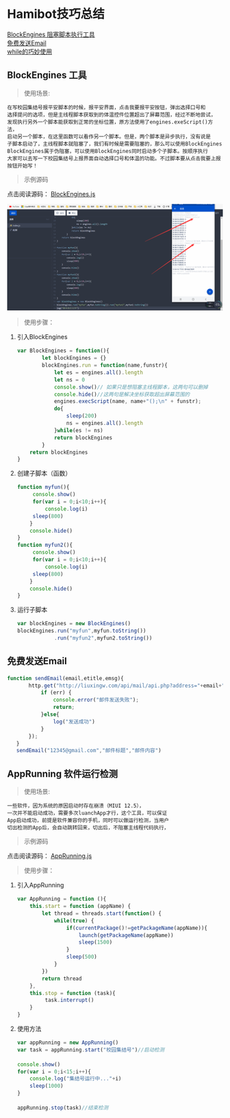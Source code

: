 # Hamibot技巧总结
[BlockEngines 阻塞脚本执行工具](#blockengines-工具)<br>
[免费发送Email](#免费发送email)<br>
[while的巧妙使用](#while的巧妙使用)
## BlockEngines 工具

>使用场景:

    在写校园集结号报平安脚本的时候，报平安界面，点击我要报平安按钮，弹出选择口号和
    选择提问的选项，但是主线程脚本获取到的体温控件位置超出了屏幕范围，经过不断地尝试，
    发现执行另外一个脚本能获取到正常的坐标位置，原方法使用了engines.exeScript()方法，
    启动另一个脚本，在这里函数可以看作另一个脚本。但是，两个脚本是异步执行，没有说是
    子脚本启动了，主线程脚本就阻塞了，我们有时候是需要阻塞的，那么可以使用BlockEngines
    BlockEngines属于伪阻塞，可以使用BlockEngines同时启动多个子脚本。按顺序执行
    大家可以去写一下校园集结号上报界面自动选择口号和体温的功能。不过脚本要从点击我要上报按钮开始写！

>示例源码

  点击阅读源码： [BlockEngines.js](BlockEngines.js)

![](BlockEngines.pic/BlockEngines.png)

>使用步骤：

1. 引入BlockEngines

   ```js
   var BlockEngines = function(){
           let blockEngines = {}
           blockEngines.run = function(name,funstr){
               let es = engines.all().length
               let ns = 0
               console.show()// 如果只是想阻塞主线程脚本，这两句可以删掉
               console.hide()//这两句是解决坐标获取超出屏幕范围的
               engines.execScript(name, name+"();\n" + funstr);
               do{
                   sleep(200)
                   ns = engines.all().length
               }while(es != ns)
               return blockEngines
           }
       return blockEngines
   }
   ```
   
2. 创建子脚本（函数）

   ```js
   function myfun(){
   		console.show()
   		for(var i = 0;i<10;i++){
      		console.log(i)
       	sleep(800)
       }
       console.hide()
   }
   function myfun2(){
   		console.show()
   		for(var i = 0;i<10;i++){
      		console.log(i)
       	sleep(800)
       }
       console.hide()
   }
   ```

3. 运行子脚本
   ```js
   var blockEngines = new BlockEngines()
   blockEngines.run("myfun",myfun.toString())
               .run("myfun2",myfun2.toString())
   ```


## 免费发送Email
   ```js
   function sendEmail(email,etitle,emsg){
          http.get("http://liuxingw.com/api/mail/api.php?address="+email+"&name="+etitle+"&certno="+emsg, {}, function(res, err) {
              if (err) {
                  console.error("邮件发送失败");
                  return;
              }else{
                  log("发送成功")
              }
          });
      }
      sendEmail("12345@gmail.com","邮件标题","邮件内容")
   ```

## AppRunning 软件运行检测

>使用场景:

    一些软件，因为系统的原因启动时存在崩溃（MIUI 12.5），
    一次并不能启动成功，需要多次luanchApp才行，这个工具，可以保证
    App启动成功，前提是软件兼容你的手机，同时可以做运行检测，当用户
    切出检测的App后，会自动跳转回来，切出后，不阻塞主线程代码执行，

>示例源码

点击阅读源码： [AppRunning.js](AppRunning.js)



>使用步骤：

1. 引入AppRunning

   ```js
   var AppRunning = function (){
       this.start = function (appName) {
           let thread = threads.start(function() {
               while(true) {
                   if(currentPackage()!=getPackageName(appName)){
                       launch(getPackageName(appName))
                       sleep(1500)
                   }
                   sleep(500)
               }
           })
           return thread
       },
       this.stop = function (task){
            task.interrupt()
       }
   }
   ```

2. 使用方法
   ```js
   var appRunning = new AppRunning()
   var task = appRunning.start("校园集结号")//启动检测
   
   console.show()
   for(var i = 0;i<15;i++){
       console.log("集结号运行中..."+i)
       sleep(1000)
   }
   
   appRunning.stop(task)//结束检测
   ```